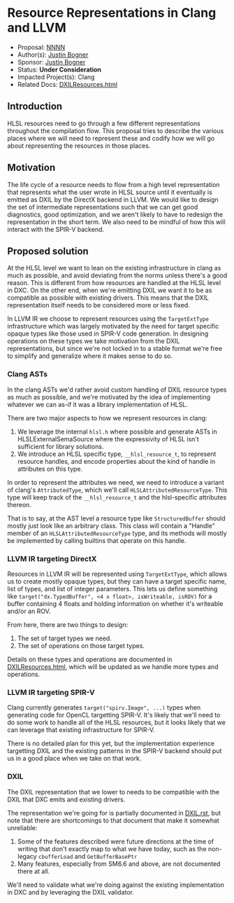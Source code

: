<!-- {% raw %} -->

# Resource Representations in Clang and LLVM

* Proposal: [NNNN](NNNN-resource-representations.md)
* Author(s): [Justin Bogner](https://github.com/bogner)
* Sponsor: [Justin Bogner](https://github.com/bogner)
* Status: **Under Consideration**
* Impacted Project(s): Clang
* Related Docs: [DXILResources.html]

## Introduction

HLSL resources need to go through a few different representations throughout
the compilation flow. This proposal tries to describe the various places where
we will need to represent these and codify how we will go about representing
the resources in those places.

## Motivation

The life cycle of a resource needs to flow from a high level representation
that represents what the user wrote in HLSL source until it eventually is
emitted as DXIL by the DirectX backend in LLVM. We would like to design the set
of intermediate representations such that we can get good diagnostics, good
optimization, and we aren't likely to have to redesign the representation in
the short term. We also need to be mindful of how this will interact with the
SPIR-V backend.

## Proposed solution

At the HLSL level we want to lean on the existing infrastructure in clang as
much as possible, and avoid deviating from the norms unless there's a good
reason. This is different from how resources are handled at the HLSL level in
DXC. On the other end, when we're emitting DXIL we want it to be as compatible
as possible with existing drivers. This means that the DXIL representation
itself needs to be considered more or less fixed.

In LLVM IR we choose to represent resources using the ``TargetExtType``
infrastructure which was largely motivated by the need for target specific
opaque types like those used in SPIR-V code generation. In designing operations
on these types we take motivation from the DXIL representations, but since
we're not locked in to a stable format we're free to simplify and generalize
where it makes sense to do so.

### Clang ASTs

In the clang ASTs we'd rather avoid custom handling of DXIL resource types as
much as possible, and we're motivated by the idea of implementing whatever we
can as-if it was a library implementation of HLSL.

There are two major aspects to how we represent resources in clang:

1. We leverage the internal ``hlsl.h`` where possible and generate ASTs in
   HLSLExternalSemaSource where the expressivity of HLSL isn't sufficient for
   library solutions.
2. We introduce an HLSL specific type, ``__hlsl_resource_t``, to represent
   resource handles, and encode properties about the kind of handle in
   attributes on this type.

In order to represent the attributes we need, we need to introduce a variant of
clang's ``AttributedType``, which we'll call ``HLSLAttributedResourceType``.
This type will keep track of the ``__hlsl_resource_t`` and the hlsl-specific
attributes thereon.

That is to say, at the AST level a resource type like ``StructuredBuffer``
should mostly just look like an arbitrary class. This class will contain a
"Handle" member of an ``HLSLAttributedResourceType`` type, and its methods will
mostly be implemented by calling builtins that operate on this handle.

### LLVM IR targeting DirectX

Resources in LLVM IR will be represented using ``TargetExtType``, which allows
us to create mostly opaque types, but they can have a target specific name,
list of types, and list of integer parameters. This lets us define something
like ``target("dx.TypedBuffer", <4 x float>, isWriteable, isROV)`` for a buffer
containing 4 floats and holding information on whether it's writeable and/or an
ROV.

From here, there are two things to design:

1. The set of target types we need.
2. The set of operations on those target types.

Details on these types and operations are documented in [DXILResources.html],
which will be updated as we handle more types and operations.

### LLVM IR targeting SPIR-V

Clang currently generates ``target("spirv.Image", ...)`` types when generating
code for OpenCL targetting SPIR-V. It's likely that we'll need to do some work
to handle all of the HLSL resources, but it looks likely that we can leverage
that existing infrastructure for SPIR-V.

There is no detailed plan for this yet, but the implementation experience
targetting DXIL and the existing patterns in the SPIR-V backend should put us
in a good place when we take on that work.

### DXIL

The DXIL representation that we lower to needs to be compatible with the DXIL
that DXC emits and existing drivers.

The representation we're going for is partially documented in [DXIL.rst], but
note that there are shortcomings to that document that make it somewhat
unreliable:

1. Some of the features described were future directions at the time of writing
   that don't exactly map to what we have today, such as the non-legacy
   ``cbufferLoad`` and ``GetBufferBasePtr``
2. Many features, especially from SM6.6 and above, are not documented there at
   all.

We'll need to validate what we're doing against the existing implementation in
DXC and by leveraging the DXIL validator.

[DXILResources.html]: https://llvm.org/docs/DirectX/DXILResources.html
[DXIL.rst]: https://github.com/microsoft/DirectXShaderCompiler/blob/main/docs/DXIL.rst#shader-resources

<!-- {% endraw %} -->
